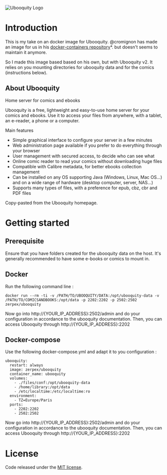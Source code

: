 ![Ubooquity Logo](http://i.imgur.com/InPPMtr.png)

# Introduction

This is my take on an docker image for Ubooquity. @cromignon has made an image for us in his [docker-containers repository](https://github.com/cromigon/ubooquity-docker)*.
but doesn't seems to maintain it anymore.

So I made this image based based on his own, but with Ubooquity v2.
It relies on you mounting directories for ubooquity data and for the comics (instructions below).


## About Ubooquity

Home server for comics and ebooks

Ubooquity is a free, lightweight and easy-to-use home server for your comics and ebooks. Use it to access your files from anywhere, with a tablet, an e-reader, a phone or a computer.

Main features
* Simple graphical interface to configure your server in a few minutes
* Web administration page available if you prefer to do everything through your browser
* User management with secured access, to decide who can see what
* Online comic reader to read your comics without downloading huge files
* Compatible with Calibre metadata, for better ebooks collection management
* Can be installed on any OS supporting Java (Windows, Linux, Mac OS...) and on a wide range of hardware (desktop computer, server, NAS...)
* Supports many types of files, with a preference for epub, cbz, cbr and PDF files

Copy-pasted from the Ubooquity homepage.

# Getting started

## Prerequisite

Ensure that you have folders created for the ubooquity data on the host.
It's generally recommended to have some e-books or comics to mount in.

## Docker

Run the following command line :

```
docker run --rm -ti -v /PATH/TO/UBOOQUITY/DATA:/opt/ubooquity-data -v /PATH/TO/COMICSANDBOOKS:/opt/data -p 2202:2202 -p 2502:2502 zerpex/ubooquity
```
Now go into http://{YOUR_IP_ADDRESS}:2502/admin and do your configuration in accordance to the ubooquity documentation.
Then, you can access Ubooquity through http://{YOUR_IP_ADDRESS}:2202

## Docker-compose

Use the following docker-compose.yml and adapt it to you configuration :

```
ubooquity:
  restart: always
  image: zerpex/ubooquity
  container_name: ubooquity
  volumes:
    - ./files/conf:/opt/ubooquity-data
    - /home/library:/opt/data
    - /etc/localtime:/etc/localtime:ro
  environment:
    - TZ=Europe/Paris
  ports:
    - 2202:2202
    - 2502:2502

```

Now go into http://{YOUR_IP_ADDRESS}:2502/admin and do your configuration in accordance to the ubooquity documentation.
Then, you can access Ubooquity through http://{YOUR_IP_ADDRESS}:2202


# License

Code released under the [MIT license](./LICENSE).
